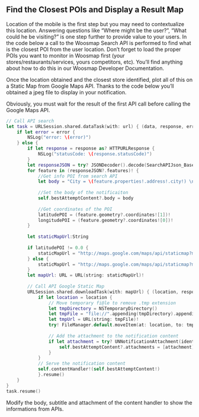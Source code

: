 
## Find the Closest POIs and Display a Result Map

Location of the mobile is the first step but you may need to contextualize this location. Answering questions like “Where might be the user?”, “What could he be visiting?” is one step further to provide value to your users.
In the code below a call to the Woosmap Search API is performed to find what is the closest POI from the user location.
Don’t forget to load the proper POIs you want to monitor in Woosmap first (your stores/restaurants/services, yours competitors, etc). You’ll find anything about how to do this in our Woosmap Developer Documentation. 

Once the location obtained and the closest store identified, plot all of this on a Static Map from Google Maps API. Thanks to the code below you’ll obtained a jpeg file to display in your notification.

Obviously, you must wait for the result of the first API call before calling the Google Maps API.

```swift
// Call API search
let task = URLSession.shared.dataTask(with: url) { (data, response, error) in
    if let error = error {
        NSLog("error: \(error)")
    } else {
        if let response = response as? HTTPURLResponse {
            NSLog("statusCode: \(response.statusCode)")
        }
        let responseJSON = try? JSONDecoder().decode(SearchAPIJson_Base.self, from: data!)
        for feature in (responseJSON?.features)! {
            //Get info POI from search API
            let body = "City = \(feature.properties!.address!.city!) \n ZipCode = \(feature.properties!.address!.zipcode!) \n Distance = \(feature.properties!.distance!)"
            
            //Set the body of the notificaiton
            self.bestAttemptContent?.body = body
            
            //Get coordinates of the POI
            latitudePOI = (feature.geometry?.coordinates![1])!
            longitudePOI = (feature.geometry?.coordinates![0])!
        }
        
        let staticMapUrl:String
        
        if latitudePOI != 0.0 {
            staticMapUrl = "http://maps.google.com/maps/api/staticmap?markers=color:red%7C\(myLatitude),\(myLongitude)&markers=color:blue%7C\(latitudePOI),\(longitudePOI)&zoom=14&size=400x400&sensor=true&key=\(self.GoogleStaticMapKey)"
        } else {
            staticMapUrl = "http://maps.google.com/maps/api/staticmap?markers=color:blue%7C\(myLatitude),\(myLongitude)&zoom=15&size=400x400&sensor=true&key=\(self.GoogleStaticMapKey)"
        }
        let mapUrl: URL = URL(string: staticMapUrl)!
        
        // Call API Google Static Map
        URLSession.shared.downloadTask(with: mapUrl) { (location, response, error) in
            if let location = location {
                // Move temporary fi@le to remove .tmp extension
                let tmpDirectory = NSTemporaryDirectory()
                let tmpFile = "file://".appending(tmpDirectory).appending(mapUrl.lastPathComponent).appending(UUID().uuidString).appending(".jpg")
                let tmpUrl = URL(string: tmpFile)!
                try! FileManager.default.moveItem(at: location, to: tmpUrl)
                
                // Add the attachment to the notification content
                if let attachment = try? UNNotificationAttachment(identifier: "", url: tmpUrl) {
                    self.bestAttemptContent?.attachments = [attachment]
                }
            }
            // Serve the notification content
            self.contentHandler!(self.bestAttemptContent!)
            }.resume()
    }
}
task.resume()
```

Modify the body, subtitle and attachment of the content handler to show the informations from APIs.
